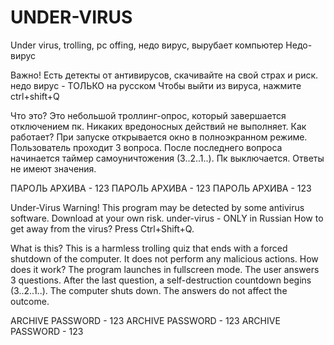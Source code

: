# UNDER-VIRUS
Under virus, trolling, pc offing, недо вирус, вырубает компьютер
Недо-вирус

Важно!
Есть детекты от антивирусов, скачивайте на свой страх и риск.
недо вирус - ТОЛЬКО на русском
Чтобы выйти из вируса, нажмите ctrl+shift+Q

Что это?
Это небольшой троллинг-опрос, который завершается отключением пк. Никаких вредоносных действий не выполняет.
Как работает?
При запуске открывается окно в полноэкранном режиме.
Пользователь проходит 3 вопроса.
После последнего вопроса начинается таймер самоуничтожения (3..2..1..).
Пк выключается.
Ответы не имеют значения.

ПАРОЛЬ АРХИВА - 123
ПАРОЛЬ АРХИВА - 123
ПАРОЛЬ АРХИВА - 123


Under-Virus
Warning!
This program may be detected by some antivirus software. Download at your own risk.
under-virus - ONLY in Russian
How to get away from the virus? Press Ctrl+Shift+Q.

What is this?
This is a harmless trolling quiz that ends with a forced shutdown of the computer. It does not perform any malicious actions.
How does it work?
The program launches in fullscreen mode.
The user answers 3 questions.
After the last question, a self-destruction countdown begins (3..2..1..).
The computer shuts down.
The answers do not affect the outcome.

ARCHIVE PASSWORD - 123
ARCHIVE PASSWORD - 123
ARCHIVE PASSWORD - 123
